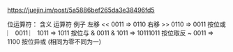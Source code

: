 https://juejin.im/post/5a5886bef265da3e38496fd5

位运算符：
含义	运算符	例子
左移	<<	0011 => 0110
右移	>>	0110 => 0011
按位或	︳	0011 ︳ 1011 => 1011
按位与	&	0011 & 1011 => 10111011
按位取反	~	0011 => 1100
按位异或 (相同为零不同为一)
